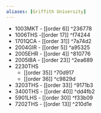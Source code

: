 ```yaml
---
aliases: [Griffith University]
---
```


-   1003MKT -  [[order 6]] ^236778
- 1006THS -[[order 17]] ^f74244
- 1701QCA - [[order 31]] ^7a74d2
-   2004GIR - [[order 5]] ^a95325
-   2005EHR - [[order 4]] ^810776
-   2005IBA	- [[order 23]] ^2ea689
-   2230THS
	-   [[order 35]] ^70d917
	-   [[order 36]] ^c9829d
-   3203THS - [[order 33]] ^9171b3
-   3400THS - [[order 40]] ^dd4fb2
-   5901LHS - [[order 30]] ^f33b09
-   7202THS - [[order 13]] ^210d1e
